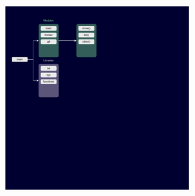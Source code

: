 <?xml version="1.0" encoding="UTF-8" standalone="no"?>
<svg 
   width="623.03998pt"
   height="624pt"
   viewBox="0 0 623.03998 624"
   version="1.1"
   id="svg293"
   xmlns:xlink="http://www.w3.org/1999/xlink"
   xmlns="http://www.w3.org/2000/svg"
   xmlns:svg="http://www.w3.org/2000/svg" content="%3Cmxfile%20host%3D%22app.diagrams.net%22%20modified%3D%222023-04-25T15%3A50%3A41.619Z%22%20agent%3D%22Mozilla%2F5.0%20(Macintosh%3B%20Intel%20Mac%20OS%20X%2010_15_7)%20AppleWebKit%2F605.1.15%20(KHTML%2C%20like%20Gecko)%20Version%2F16.0%20Safari%2F605.1.15%22%20etag%3D%22AmDPIkJ5Gebx31jxRQ9h%22%20version%3D%2221.2.1%22%20type%3D%22device%22%3E%20%20%20%3Cdiagram%20name%3D%22Pagina-1%22%20id%3D%22GvwmDC2PmrFNHAEPn7BI%22%3E%20%20%20%20%20%3CmxGraphModel%20dx%3D%221194%22%20dy%3D%22666%22%20grid%3D%221%22%20gridSize%3D%2210%22%20guides%3D%221%22%20tooltips%3D%221%22%20connect%3D%221%22%20arrows%3D%221%22%20fold%3D%221%22%20page%3D%220%22%20pageScale%3D%221%22%20pageWidth%3D%22827%22%20pageHeight%3D%221169%22%20math%3D%220%22%20shadow%3D%220%22%3E%20%20%20%20%20%20%20%3Croot%3E%20%20%20%20%20%20%20%20%20%3CmxCell%20id%3D%220%22%20%2F%3E%20%20%20%20%20%20%20%20%20%3CmxCell%20id%3D%221%22%20parent%3D%220%22%20%2F%3E%20%20%20%20%20%20%20%20%20%3CmxCell%20id%3D%22D94WVflspXCNQLaNah3F-7%22%20value%3D%22%22%20style%3D%22whiteSpace%3Dwrap%3Bhtml%3D1%3Baspect%3Dfixed%3BfillColor%3D%23000030%3BstrokeColor%3D%23ffffff%3BfillStyle%3Dsolid%3BgradientColor%3Dnone%3Bglass%3D0%3Brounded%3D0%3Bmovable%3D0%3Bresizable%3D0%3Brotatable%3D0%3Bdeletable%3D0%3Beditable%3D0%3Blocked%3D1%3Bconnectable%3D0%3B%22%20vertex%3D%221%22%20parent%3D%221%22%3E%20%20%20%20%20%20%20%20%20%20%20%3CmxGeometry%20width%3D%22827%22%20height%3D%22827%22%20as%3D%22geometry%22%20%2F%3E%20%20%20%20%20%20%20%20%20%3C%2FmxCell%3E%20%20%20%20%20%20%20%20%20%3CmxCell%20id%3D%22D94WVflspXCNQLaNah3F-19%22%20value%3D%22%22%20style%3D%22edgeStyle%3DorthogonalEdgeStyle%3Brounded%3D0%3BorthogonalLoop%3D1%3BjettySize%3Dauto%3Bhtml%3D1%3BstrokeColor%3D%23FFFFFF%3B%22%20edge%3D%221%22%20parent%3D%221%22%20source%3D%22D94WVflspXCNQLaNah3F-6%22%20target%3D%22D94WVflspXCNQLaNah3F-18%22%3E%20%20%20%20%20%20%20%20%20%20%20%3CmxGeometry%20relative%3D%221%22%20as%3D%22geometry%22%20%2F%3E%20%20%20%20%20%20%20%20%20%3C%2FmxCell%3E%20%20%20%20%20%20%20%20%20%3CmxCell%20id%3D%22D94WVflspXCNQLaNah3F-20%22%20style%3D%22edgeStyle%3DorthogonalEdgeStyle%3Brounded%3D0%3BorthogonalLoop%3D1%3BjettySize%3Dauto%3Bhtml%3D1%3BentryX%3D0%3BentryY%3D0.5%3BentryDx%3D0%3BentryDy%3D0%3BstrokeColor%3D%23FFFFFF%3B%22%20edge%3D%221%22%20parent%3D%221%22%20source%3D%22D94WVflspXCNQLaNah3F-6%22%20target%3D%22D94WVflspXCNQLaNah3F-18%22%3E%20%20%20%20%20%20%20%20%20%20%20%3CmxGeometry%20relative%3D%221%22%20as%3D%22geometry%22%20%2F%3E%20%20%20%20%20%20%20%20%20%3C%2FmxCell%3E%20%20%20%20%20%20%20%20%20%3CmxCell%20id%3D%22D94WVflspXCNQLaNah3F-6%22%20value%3D%22%22%20style%3D%22whiteSpace%3Dwrap%3Bhtml%3D1%3BfillColor%3D%2380E894%3BstrokeColor%3Dnone%3BfillStyle%3Dsolid%3BgradientColor%3Dnone%3Bglass%3D0%3Brounded%3D1%3Bopacity%3D40%3Bshadow%3D0%3BarcSize%3D9%3B%22%20vertex%3D%221%22%20parent%3D%221%22%3E%20%20%20%20%20%20%20%20%20%20%20%3CmxGeometry%20x%3D%22150%22%20y%3D%2280%22%20width%3D%2290%22%20height%3D%22150%22%20as%3D%22geometry%22%20%2F%3E%20%20%20%20%20%20%20%20%20%3C%2FmxCell%3E%20%20%20%20%20%20%20%20%20%3CmxCell%20id%3D%22D94WVflspXCNQLaNah3F-10%22%20style%3D%22edgeStyle%3DorthogonalEdgeStyle%3Brounded%3D0%3BorthogonalLoop%3D1%3BjettySize%3Dauto%3Bhtml%3D1%3BentryX%3D0%3BentryY%3D0.5%3BentryDx%3D0%3BentryDy%3D0%3BstrokeColor%3D%23FFFFFF%3B%22%20edge%3D%221%22%20parent%3D%221%22%20source%3D%22D94WVflspXCNQLaNah3F-1%22%20target%3D%22D94WVflspXCNQLaNah3F-6%22%3E%20%20%20%20%20%20%20%20%20%20%20%3CmxGeometry%20relative%3D%221%22%20as%3D%22geometry%22%20%2F%3E%20%20%20%20%20%20%20%20%20%3C%2FmxCell%3E%20%20%20%20%20%20%20%20%20%3CmxCell%20id%3D%22D94WVflspXCNQLaNah3F-17%22%20style%3D%22edgeStyle%3DorthogonalEdgeStyle%3Brounded%3D0%3BorthogonalLoop%3D1%3BjettySize%3Dauto%3Bhtml%3D1%3BentryX%3D0%3BentryY%3D0.5%3BentryDx%3D0%3BentryDy%3D0%3BstrokeColor%3D%23FFFFFF%3B%22%20edge%3D%221%22%20parent%3D%221%22%20source%3D%22D94WVflspXCNQLaNah3F-1%22%20target%3D%22D94WVflspXCNQLaNah3F-12%22%3E%20%20%20%20%20%20%20%20%20%20%20%3CmxGeometry%20relative%3D%221%22%20as%3D%22geometry%22%20%2F%3E%20%20%20%20%20%20%20%20%20%3C%2FmxCell%3E%20%20%20%20%20%20%20%20%20%3CmxCell%20id%3D%22D94WVflspXCNQLaNah3F-1%22%20value%3D%22main%22%20style%3D%22rounded%3D1%3BwhiteSpace%3Dwrap%3Bhtml%3D1%3BstrokeColor%3D%23ffffff%3BfillColor%3D%23ebebeb%3B%22%20vertex%3D%221%22%20parent%3D%221%22%3E%20%20%20%20%20%20%20%20%20%20%20%3CmxGeometry%20x%3D%2230%22%20y%3D%22230%22%20width%3D%2270%22%20height%3D%2220%22%20as%3D%22geometry%22%20%2F%3E%20%20%20%20%20%20%20%20%20%3C%2FmxCell%3E%20%20%20%20%20%20%20%20%20%3CmxCell%20id%3D%22D94WVflspXCNQLaNah3F-2%22%20value%3D%22bash%22%20style%3D%22rounded%3D1%3BwhiteSpace%3Dwrap%3Bhtml%3D1%3BstrokeColor%3D%23ffffff%3BfillColor%3D%23ebebeb%3B%22%20vertex%3D%221%22%20parent%3D%221%22%3E%20%20%20%20%20%20%20%20%20%20%20%3CmxGeometry%20x%3D%22160%22%20y%3D%2290%22%20width%3D%2270%22%20height%3D%2220%22%20as%3D%22geometry%22%20%2F%3E%20%20%20%20%20%20%20%20%20%3C%2FmxCell%3E%20%20%20%20%20%20%20%20%20%3CmxCell%20id%3D%22D94WVflspXCNQLaNah3F-3%22%20value%3D%22docker%22%20style%3D%22rounded%3D1%3BwhiteSpace%3Dwrap%3Bhtml%3D1%3BstrokeColor%3D%23ffffff%3BfillColor%3D%23ebebeb%3B%22%20vertex%3D%221%22%20parent%3D%221%22%3E%20%20%20%20%20%20%20%20%20%20%20%3CmxGeometry%20x%3D%22160%22%20y%3D%22120%22%20width%3D%2270%22%20height%3D%2220%22%20as%3D%22geometry%22%20%2F%3E%20%20%20%20%20%20%20%20%20%3C%2FmxCell%3E%20%20%20%20%20%20%20%20%20%3CmxCell%20id%3D%22D94WVflspXCNQLaNah3F-4%22%20value%3D%22git%22%20style%3D%22rounded%3D1%3BwhiteSpace%3Dwrap%3Bhtml%3D1%3BstrokeColor%3D%23ffffff%3BfillColor%3D%23ebebeb%3B%22%20vertex%3D%221%22%20parent%3D%221%22%3E%20%20%20%20%20%20%20%20%20%20%20%3CmxGeometry%20x%3D%22160%22%20y%3D%22150%22%20width%3D%2270%22%20height%3D%2220%22%20as%3D%22geometry%22%20%2F%3E%20%20%20%20%20%20%20%20%20%3C%2FmxCell%3E%20%20%20%20%20%20%20%20%20%3CmxCell%20id%3D%22D94WVflspXCNQLaNah3F-11%22%20value%3D%22Modules%22%20style%3D%22text%3Bhtml%3D1%3BstrokeColor%3Dnone%3BfillColor%3Dnone%3Balign%3Dcenter%3BverticalAlign%3Dmiddle%3BwhiteSpace%3Dwrap%3Brounded%3D0%3BfontColor%3D%2380E894%3B%22%20vertex%3D%221%22%20parent%3D%221%22%3E%20%20%20%20%20%20%20%20%20%20%20%3CmxGeometry%20x%3D%22165%22%20y%3D%2250%22%20width%3D%2260%22%20height%3D%2230%22%20as%3D%22geometry%22%20%2F%3E%20%20%20%20%20%20%20%20%20%3C%2FmxCell%3E%20%20%20%20%20%20%20%20%20%3CmxCell%20id%3D%22D94WVflspXCNQLaNah3F-12%22%20value%3D%22%22%20style%3D%22whiteSpace%3Dwrap%3Bhtml%3D1%3BfillColor%3D%23e1d5e7%3BstrokeColor%3D%239673a6%3BfillStyle%3Dsolid%3Bglass%3D0%3Brounded%3D1%3Bopacity%3D40%3Bshadow%3D0%3BarcSize%3D9%3B%22%20vertex%3D%221%22%20parent%3D%221%22%3E%20%20%20%20%20%20%20%20%20%20%20%3CmxGeometry%20x%3D%22150%22%20y%3D%22260%22%20width%3D%2290%22%20height%3D%22150%22%20as%3D%22geometry%22%20%2F%3E%20%20%20%20%20%20%20%20%20%3C%2FmxCell%3E%20%20%20%20%20%20%20%20%20%3CmxCell%20id%3D%22D94WVflspXCNQLaNah3F-13%22%20value%3D%22os%22%20style%3D%22rounded%3D1%3BwhiteSpace%3Dwrap%3Bhtml%3D1%3BstrokeColor%3D%23ffffff%3BfillColor%3D%23ebebeb%3B%22%20vertex%3D%221%22%20parent%3D%221%22%3E%20%20%20%20%20%20%20%20%20%20%20%3CmxGeometry%20x%3D%22160%22%20y%3D%22270%22%20width%3D%2270%22%20height%3D%2220%22%20as%3D%22geometry%22%20%2F%3E%20%20%20%20%20%20%20%20%20%3C%2FmxCell%3E%20%20%20%20%20%20%20%20%20%3CmxCell%20id%3D%22D94WVflspXCNQLaNah3F-14%22%20value%3D%22sys%22%20style%3D%22rounded%3D1%3BwhiteSpace%3Dwrap%3Bhtml%3D1%3BstrokeColor%3D%23ffffff%3BfillColor%3D%23ebebeb%3B%22%20vertex%3D%221%22%20parent%3D%221%22%3E%20%20%20%20%20%20%20%20%20%20%20%3CmxGeometry%20x%3D%22160%22%20y%3D%22300%22%20width%3D%2270%22%20height%3D%2220%22%20as%3D%22geometry%22%20%2F%3E%20%20%20%20%20%20%20%20%20%3C%2FmxCell%3E%20%20%20%20%20%20%20%20%20%3CmxCell%20id%3D%22D94WVflspXCNQLaNah3F-15%22%20value%3D%22functions%22%20style%3D%22rounded%3D1%3BwhiteSpace%3Dwrap%3Bhtml%3D1%3BstrokeColor%3D%23ffffff%3BfillColor%3D%23ebebeb%3B%22%20vertex%3D%221%22%20parent%3D%221%22%3E%20%20%20%20%20%20%20%20%20%20%20%3CmxGeometry%20x%3D%22160%22%20y%3D%22330%22%20width%3D%2270%22%20height%3D%2220%22%20as%3D%22geometry%22%20%2F%3E%20%20%20%20%20%20%20%20%20%3C%2FmxCell%3E%20%20%20%20%20%20%20%20%20%3CmxCell%20id%3D%22D94WVflspXCNQLaNah3F-16%22%20value%3D%22%26lt%3Bfont%20color%3D%26quot%3B%23e6d0de%26quot%3B%26gt%3B%26lt%3Bspan%20style%3D%26quot%3Bcaret-color%3A%20rgb(230%2C%20208%2C%20222)%3B%26quot%3B%26gt%3BLibraries%26lt%3B%2Fspan%26gt%3B%26lt%3B%2Ffont%26gt%3B%22%20style%3D%22text%3Bhtml%3D1%3BstrokeColor%3Dnone%3BfillColor%3Dnone%3Balign%3Dcenter%3BverticalAlign%3Dmiddle%3BwhiteSpace%3Dwrap%3Brounded%3D0%3BfontColor%3D%2380E894%3B%22%20vertex%3D%221%22%20parent%3D%221%22%3E%20%20%20%20%20%20%20%20%20%20%20%3CmxGeometry%20x%3D%22165%22%20y%3D%22230%22%20width%3D%2260%22%20height%3D%2230%22%20as%3D%22geometry%22%20%2F%3E%20%20%20%20%20%20%20%20%20%3C%2FmxCell%3E%20%20%20%20%20%20%20%20%20%3CmxCell%20id%3D%22D94WVflspXCNQLaNah3F-18%22%20value%3D%22%22%20style%3D%22whiteSpace%3Dwrap%3Bhtml%3D1%3BfillColor%3D%2380E894%3BstrokeColor%3Dnone%3BfillStyle%3Dsolid%3BgradientColor%3Dnone%3Bglass%3D0%3Brounded%3D1%3Bopacity%3D40%3Bshadow%3D0%3BarcSize%3D9%3B%22%20vertex%3D%221%22%20parent%3D%221%22%3E%20%20%20%20%20%20%20%20%20%20%20%3CmxGeometry%20x%3D%22320%22%20y%3D%2280%22%20width%3D%2290%22%20height%3D%22150%22%20as%3D%22geometry%22%20%2F%3E%20%20%20%20%20%20%20%20%20%3C%2FmxCell%3E%20%20%20%20%20%20%20%20%20%3CmxCell%20id%3D%22D94WVflspXCNQLaNah3F-21%22%20value%3D%22show%22%20style%3D%22rounded%3D1%3BwhiteSpace%3Dwrap%3Bhtml%3D1%3BstrokeColor%3D%23ffffff%3BfillColor%3D%23ebebeb%3B%22%20vertex%3D%221%22%20parent%3D%221%22%3E%20%20%20%20%20%20%20%20%20%20%20%3CmxGeometry%20x%3D%22330%22%20y%3D%2290%22%20width%3D%2270%22%20height%3D%2220%22%20as%3D%22geometry%22%20%2F%3E%20%20%20%20%20%20%20%20%20%3C%2FmxCell%3E%20%20%20%20%20%20%20%20%20%3CmxCell%20id%3D%22D94WVflspXCNQLaNah3F-22%22%20value%3D%22show()%22%20style%3D%22rounded%3D1%3BwhiteSpace%3Dwrap%3Bhtml%3D1%3BstrokeColor%3D%23ffffff%3BfillColor%3D%23ebebeb%3B%22%20vertex%3D%221%22%20parent%3D%221%22%3E%20%20%20%20%20%20%20%20%20%20%20%3CmxGeometry%20x%3D%22330%22%20y%3D%2290%22%20width%3D%2270%22%20height%3D%2220%22%20as%3D%22geometry%22%20%2F%3E%20%20%20%20%20%20%20%20%20%3C%2FmxCell%3E%20%20%20%20%20%20%20%20%20%3CmxCell%20id%3D%22D94WVflspXCNQLaNah3F-25%22%20value%3D%22list()%22%20style%3D%22rounded%3D1%3BwhiteSpace%3Dwrap%3Bhtml%3D1%3BstrokeColor%3D%23ffffff%3BfillColor%3D%23ebebeb%3B%22%20vertex%3D%221%22%20parent%3D%221%22%3E%20%20%20%20%20%20%20%20%20%20%20%3CmxGeometry%20x%3D%22330%22%20y%3D%22120%22%20width%3D%2270%22%20height%3D%2220%22%20as%3D%22geometry%22%20%2F%3E%20%20%20%20%20%20%20%20%20%3C%2FmxCell%3E%20%20%20%20%20%20%20%20%20%3CmxCell%20id%3D%22D94WVflspXCNQLaNah3F-26%22%20value%3D%22other()%22%20style%3D%22rounded%3D1%3BwhiteSpace%3Dwrap%3Bhtml%3D1%3BstrokeColor%3D%23ffffff%3BfillColor%3D%23ebebeb%3B%22%20vertex%3D%221%22%20parent%3D%221%22%3E%20%20%20%20%20%20%20%20%20%20%20%3CmxGeometry%20x%3D%22330%22%20y%3D%22150%22%20width%3D%2270%22%20height%3D%2220%22%20as%3D%22geometry%22%20%2F%3E%20%20%20%20%20%20%20%20%20%3C%2FmxCell%3E%20%20%20%20%20%20%20%3C%2Froot%3E%20%20%20%20%20%3C%2FmxGraphModel%3E%20%20%20%3C%2Fdiagram%3E%20%3C%2Fmxfile%3E%20">
  <defs
     id="defs79">
    <g
       id="g77">
      <g
         id="glyph-0-0">
        <path
           d="M 1.125 0 L 1.125 -5.625 L 5.625 -5.625 L 5.625 0 Z M 1.265625 -0.140625 L 5.484375 -0.140625 L 5.484375 -5.484375 L 1.265625 -5.484375 Z M 1.265625 -0.140625 "
           id="path2" />
      </g>
      <g
         id="glyph-0-1">
        <path
           d="M 0.59375 0 L 0.59375 -4.671875 L 1.296875 -4.671875 L 1.296875 -4.015625 C 1.441406 -4.242188 1.632813 -4.425781 1.875 -4.5625 C 2.125 -4.695313 2.40625 -4.765625 2.71875 -4.765625 C 3.0625 -4.765625 3.34375 -4.691406 3.5625 -4.546875 C 3.78125 -4.410156 3.9375 -4.210938 4.03125 -3.953125 C 4.40625 -4.492188 4.882813 -4.765625 5.46875 -4.765625 C 5.9375 -4.765625 6.296875 -4.632813 6.546875 -4.375 C 6.796875 -4.125 6.921875 -3.734375 6.921875 -3.203125 L 6.921875 0 L 6.125 0 L 6.125 -2.9375 C 6.125 -3.257813 6.097656 -3.488281 6.046875 -3.625 C 6.003906 -3.757813 5.914063 -3.867188 5.78125 -3.953125 C 5.644531 -4.046875 5.484375 -4.09375 5.296875 -4.09375 C 4.972656 -4.09375 4.703125 -3.984375 4.484375 -3.765625 C 4.265625 -3.546875 4.15625 -3.195313 4.15625 -2.71875 L 4.15625 0 L 3.359375 0 L 3.359375 -3.03125 C 3.359375 -3.382813 3.296875 -3.648438 3.171875 -3.828125 C 3.046875 -4.003906 2.835938 -4.09375 2.546875 -4.09375 C 2.316406 -4.09375 2.109375 -4.03125 1.921875 -3.90625 C 1.734375 -3.789063 1.597656 -3.617188 1.515625 -3.390625 C 1.429688 -3.171875 1.390625 -2.847656 1.390625 -2.421875 L 1.390625 0 Z M 0.59375 0 "
           id="path5" />
      </g>
      <g
         id="glyph-0-2">
        <path
           d="M 3.640625 -0.578125 C 3.347656 -0.328125 3.066406 -0.148438 2.796875 -0.046875 C 2.523438 0.0546875 2.234375 0.109375 1.921875 0.109375 C 1.410156 0.109375 1.015625 -0.015625 0.734375 -0.265625 C 0.460938 -0.515625 0.328125 -0.835938 0.328125 -1.234375 C 0.328125 -1.460938 0.378906 -1.671875 0.484375 -1.859375 C 0.585938 -2.046875 0.722656 -2.195313 0.890625 -2.3125 C 1.054688 -2.425781 1.242188 -2.515625 1.453125 -2.578125 C 1.609375 -2.609375 1.84375 -2.644531 2.15625 -2.6875 C 2.800781 -2.757813 3.273438 -2.851563 3.578125 -2.96875 C 3.578125 -3.070313 3.578125 -3.140625 3.578125 -3.171875 C 3.578125 -3.492188 3.503906 -3.71875 3.359375 -3.84375 C 3.148438 -4.03125 2.847656 -4.125 2.453125 -4.125 C 2.078125 -4.125 1.800781 -4.054688 1.625 -3.921875 C 1.445313 -3.796875 1.316406 -3.566406 1.234375 -3.234375 L 0.46875 -3.328125 C 0.53125 -3.660156 0.640625 -3.925781 0.796875 -4.125 C 0.960938 -4.332031 1.195313 -4.488281 1.5 -4.59375 C 1.8125 -4.707031 2.164063 -4.765625 2.5625 -4.765625 C 2.96875 -4.765625 3.289063 -4.71875 3.53125 -4.625 C 3.78125 -4.53125 3.960938 -4.410156 4.078125 -4.265625 C 4.203125 -4.128906 4.285156 -3.953125 4.328125 -3.734375 C 4.359375 -3.597656 4.375 -3.359375 4.375 -3.015625 L 4.375 -1.953125 C 4.375 -1.222656 4.390625 -0.757813 4.421875 -0.5625 C 4.453125 -0.363281 4.519531 -0.175781 4.625 0 L 3.796875 0 C 3.710938 -0.164063 3.660156 -0.359375 3.640625 -0.578125 Z M 3.578125 -2.34375 C 3.285156 -2.226563 2.851563 -2.128906 2.28125 -2.046875 C 1.957031 -1.992188 1.726563 -1.9375 1.59375 -1.875 C 1.457031 -1.820313 1.351563 -1.738281 1.28125 -1.625 C 1.207031 -1.507813 1.171875 -1.382813 1.171875 -1.25 C 1.171875 -1.039063 1.25 -0.863281 1.40625 -0.71875 C 1.5625 -0.582031 1.796875 -0.515625 2.109375 -0.515625 C 2.410156 -0.515625 2.679688 -0.582031 2.921875 -0.71875 C 3.160156 -0.851563 3.335938 -1.035156 3.453125 -1.265625 C 3.535156 -1.441406 3.578125 -1.703125 3.578125 -2.046875 Z M 3.578125 -2.34375 "
           id="path8" />
      </g>
      <g
         id="glyph-0-3">
        <path
           d="M 0.59375 -5.53125 L 0.59375 -6.4375 L 1.390625 -6.4375 L 1.390625 -5.53125 Z M 0.59375 0 L 0.59375 -4.671875 L 1.390625 -4.671875 L 1.390625 0 Z M 0.59375 0 "
           id="path11" />
      </g>
      <g
         id="glyph-0-4">
        <path
           d="M 0.59375 0 L 0.59375 -4.671875 L 1.3125 -4.671875 L 1.3125 -4 C 1.644531 -4.507813 2.140625 -4.765625 2.796875 -4.765625 C 3.078125 -4.765625 3.332031 -4.710938 3.5625 -4.609375 C 3.800781 -4.515625 3.976563 -4.382813 4.09375 -4.21875 C 4.207031 -4.0625 4.289063 -3.867188 4.34375 -3.640625 C 4.375 -3.492188 4.390625 -3.238281 4.390625 -2.875 L 4.390625 0 L 3.59375 0 L 3.59375 -2.84375 C 3.59375 -3.164063 3.5625 -3.40625 3.5 -3.5625 C 3.4375 -3.71875 3.328125 -3.84375 3.171875 -3.9375 C 3.015625 -4.039063 2.832031 -4.09375 2.625 -4.09375 C 2.289063 -4.09375 2 -3.984375 1.75 -3.765625 C 1.507813 -3.554688 1.390625 -3.148438 1.390625 -2.546875 L 1.390625 0 Z M 0.59375 0 "
           id="path14" />
      </g>
      <g
         id="glyph-0-5">
        <path
           d="M 1.328125 0 L 0.59375 0 L 0.59375 -6.4375 L 1.375 -6.4375 L 1.375 -4.140625 C 1.707031 -4.554688 2.132813 -4.765625 2.65625 -4.765625 C 2.945313 -4.765625 3.21875 -4.707031 3.46875 -4.59375 C 3.726563 -4.476563 3.941406 -4.316406 4.109375 -4.109375 C 4.273438 -3.898438 4.40625 -3.644531 4.5 -3.34375 C 4.59375 -3.050781 4.640625 -2.738281 4.640625 -2.40625 C 4.640625 -1.601563 4.441406 -0.984375 4.046875 -0.546875 C 3.648438 -0.109375 3.175781 0.109375 2.625 0.109375 C 2.070313 0.109375 1.640625 -0.117188 1.328125 -0.578125 Z M 1.3125 -2.375 C 1.3125 -1.8125 1.390625 -1.40625 1.546875 -1.15625 C 1.796875 -0.75 2.128906 -0.546875 2.546875 -0.546875 C 2.898438 -0.546875 3.203125 -0.695313 3.453125 -1 C 3.703125 -1.300781 3.828125 -1.75 3.828125 -2.34375 C 3.828125 -2.945313 3.707031 -3.394531 3.46875 -3.6875 C 3.226563 -3.976563 2.9375 -4.125 2.59375 -4.125 C 2.238281 -4.125 1.9375 -3.972656 1.6875 -3.671875 C 1.4375 -3.367188 1.3125 -2.9375 1.3125 -2.375 Z M 1.3125 -2.375 "
           id="path17" />
      </g>
      <g
         id="glyph-0-6">
        <path
           d="M 0.28125 -1.390625 L 1.0625 -1.515625 C 1.101563 -1.203125 1.222656 -0.960938 1.421875 -0.796875 C 1.628906 -0.628906 1.910156 -0.546875 2.265625 -0.546875 C 2.628906 -0.546875 2.898438 -0.617188 3.078125 -0.765625 C 3.253906 -0.910156 3.34375 -1.082031 3.34375 -1.28125 C 3.34375 -1.46875 3.265625 -1.609375 3.109375 -1.703125 C 2.992188 -1.773438 2.722656 -1.867188 2.296875 -1.984375 C 1.710938 -2.128906 1.304688 -2.253906 1.078125 -2.359375 C 0.859375 -2.460938 0.691406 -2.609375 0.578125 -2.796875 C 0.460938 -2.984375 0.40625 -3.191406 0.40625 -3.421875 C 0.40625 -3.628906 0.453125 -3.820313 0.546875 -4 C 0.640625 -4.175781 0.769531 -4.328125 0.9375 -4.453125 C 1.0625 -4.535156 1.226563 -4.609375 1.4375 -4.671875 C 1.65625 -4.734375 1.882813 -4.765625 2.125 -4.765625 C 2.488281 -4.765625 2.804688 -4.710938 3.078125 -4.609375 C 3.359375 -4.503906 3.566406 -4.363281 3.703125 -4.1875 C 3.835938 -4.007813 3.929688 -3.769531 3.984375 -3.46875 L 3.203125 -3.359375 C 3.171875 -3.597656 3.066406 -3.785156 2.890625 -3.921875 C 2.722656 -4.054688 2.488281 -4.125 2.1875 -4.125 C 1.820313 -4.125 1.5625 -4.0625 1.40625 -3.9375 C 1.25 -3.820313 1.171875 -3.679688 1.171875 -3.515625 C 1.171875 -3.410156 1.203125 -3.320313 1.265625 -3.25 C 1.328125 -3.15625 1.429688 -3.082031 1.578125 -3.03125 C 1.648438 -3 1.878906 -2.929688 2.265625 -2.828125 C 2.828125 -2.679688 3.21875 -2.5625 3.4375 -2.46875 C 3.664063 -2.375 3.84375 -2.234375 3.96875 -2.046875 C 4.09375 -1.867188 4.15625 -1.644531 4.15625 -1.375 C 4.15625 -1.101563 4.078125 -0.851563 3.921875 -0.625 C 3.765625 -0.394531 3.539063 -0.210938 3.25 -0.078125 C 2.96875 0.046875 2.640625 0.109375 2.265625 0.109375 C 1.660156 0.109375 1.195313 -0.015625 0.875 -0.265625 C 0.5625 -0.523438 0.363281 -0.898438 0.28125 -1.390625 Z M 0.28125 -1.390625 "
           id="path20" />
      </g>
      <g
         id="glyph-0-7">
        <path
           d="M 0.59375 0 L 0.59375 -6.4375 L 1.390625 -6.4375 L 1.390625 -4.125 C 1.753906 -4.550781 2.21875 -4.765625 2.78125 -4.765625 C 3.125 -4.765625 3.421875 -4.695313 3.671875 -4.5625 C 3.929688 -4.425781 4.113281 -4.238281 4.21875 -4 C 4.332031 -3.757813 4.390625 -3.410156 4.390625 -2.953125 L 4.390625 0 L 3.609375 0 L 3.609375 -2.953125 C 3.609375 -3.347656 3.519531 -3.632813 3.34375 -3.8125 C 3.175781 -4 2.9375 -4.09375 2.625 -4.09375 C 2.382813 -4.09375 2.160156 -4.03125 1.953125 -3.90625 C 1.742188 -3.789063 1.597656 -3.628906 1.515625 -3.421875 C 1.429688 -3.210938 1.390625 -2.921875 1.390625 -2.546875 L 1.390625 0 Z M 0.59375 0 "
           id="path23" />
      </g>
      <g
         id="glyph-0-8">
        <path
           d="M 3.625 0 L 3.625 -0.59375 C 3.320313 -0.125 2.882813 0.109375 2.3125 0.109375 C 1.945313 0.109375 1.609375 0.00390625 1.296875 -0.203125 C 0.984375 -0.410156 0.738281 -0.695313 0.5625 -1.0625 C 0.394531 -1.425781 0.3125 -1.847656 0.3125 -2.328125 C 0.3125 -2.796875 0.390625 -3.21875 0.546875 -3.59375 C 0.703125 -3.976563 0.929688 -4.269531 1.234375 -4.46875 C 1.546875 -4.664063 1.894531 -4.765625 2.28125 -4.765625 C 2.5625 -4.765625 2.8125 -4.707031 3.03125 -4.59375 C 3.25 -4.476563 3.425781 -4.320313 3.5625 -4.125 L 3.5625 -6.4375 L 4.359375 -6.4375 L 4.359375 0 Z M 1.125 -2.328125 C 1.125 -1.734375 1.25 -1.285156 1.5 -0.984375 C 1.75 -0.691406 2.046875 -0.546875 2.390625 -0.546875 C 2.734375 -0.546875 3.023438 -0.6875 3.265625 -0.96875 C 3.515625 -1.25 3.640625 -1.679688 3.640625 -2.265625 C 3.640625 -2.898438 3.515625 -3.367188 3.265625 -3.671875 C 3.015625 -3.972656 2.710938 -4.125 2.359375 -4.125 C 2.003906 -4.125 1.707031 -3.976563 1.46875 -3.6875 C 1.238281 -3.394531 1.125 -2.941406 1.125 -2.328125 Z M 1.125 -2.328125 "
           id="path26" />
      </g>
      <g
         id="glyph-0-9">
        <path
           d="M 0.296875 -2.328125 C 0.296875 -3.191406 0.535156 -3.832031 1.015625 -4.25 C 1.421875 -4.59375 1.910156 -4.765625 2.484375 -4.765625 C 3.128906 -4.765625 3.65625 -4.554688 4.0625 -4.140625 C 4.46875 -3.722656 4.671875 -3.144531 4.671875 -2.40625 C 4.671875 -1.800781 4.578125 -1.328125 4.390625 -0.984375 C 4.210938 -0.640625 3.953125 -0.367188 3.609375 -0.171875 C 3.265625 0.015625 2.890625 0.109375 2.484375 0.109375 C 1.828125 0.109375 1.296875 -0.0976563 0.890625 -0.515625 C 0.492188 -0.941406 0.296875 -1.546875 0.296875 -2.328125 Z M 1.109375 -2.328125 C 1.109375 -1.734375 1.238281 -1.285156 1.5 -0.984375 C 1.757813 -0.691406 2.085938 -0.546875 2.484375 -0.546875 C 2.878906 -0.546875 3.207031 -0.691406 3.46875 -0.984375 C 3.726563 -1.285156 3.859375 -1.742188 3.859375 -2.359375 C 3.859375 -2.929688 3.726563 -3.367188 3.46875 -3.671875 C 3.207031 -3.972656 2.878906 -4.125 2.484375 -4.125 C 2.085938 -4.125 1.757813 -3.972656 1.5 -3.671875 C 1.238281 -3.378906 1.109375 -2.929688 1.109375 -2.328125 Z M 1.109375 -2.328125 "
           id="path29" />
      </g>
      <g
         id="glyph-0-10">
        <path
           d="M 3.640625 -1.703125 L 4.421875 -1.609375 C 4.335938 -1.066406 4.117188 -0.644531 3.765625 -0.34375 C 3.410156 -0.0390625 2.976563 0.109375 2.46875 0.109375 C 1.832031 0.109375 1.320313 -0.0976563 0.9375 -0.515625 C 0.550781 -0.929688 0.359375 -1.53125 0.359375 -2.3125 C 0.359375 -2.820313 0.441406 -3.265625 0.609375 -3.640625 C 0.773438 -4.015625 1.023438 -4.296875 1.359375 -4.484375 C 1.703125 -4.671875 2.078125 -4.765625 2.484375 -4.765625 C 2.984375 -4.765625 3.394531 -4.632813 3.71875 -4.375 C 4.039063 -4.125 4.25 -3.765625 4.34375 -3.296875 L 3.578125 -3.171875 C 3.503906 -3.484375 3.375 -3.71875 3.1875 -3.875 C 3 -4.039063 2.773438 -4.125 2.515625 -4.125 C 2.109375 -4.125 1.78125 -3.976563 1.53125 -3.6875 C 1.289063 -3.40625 1.171875 -2.957031 1.171875 -2.34375 C 1.171875 -1.707031 1.289063 -1.25 1.53125 -0.96875 C 1.769531 -0.6875 2.082031 -0.546875 2.46875 -0.546875 C 2.78125 -0.546875 3.039063 -0.640625 3.25 -0.828125 C 3.457031 -1.015625 3.585938 -1.304688 3.640625 -1.703125 Z M 3.640625 -1.703125 "
           id="path32" />
      </g>
      <g
         id="glyph-0-11">
        <path
           d="M 0.59375 0 L 0.59375 -6.4375 L 1.390625 -6.4375 L 1.390625 -2.765625 L 3.265625 -4.671875 L 4.28125 -4.671875 L 2.5 -2.9375 L 4.46875 0 L 3.484375 0 L 1.953125 -2.390625 L 1.390625 -1.84375 L 1.390625 0 Z M 0.59375 0 "
           id="path35" />
      </g>
      <g
         id="glyph-0-12">
        <path
           d="M 3.78125 -1.5 L 4.609375 -1.40625 C 4.472656 -0.925781 4.226563 -0.550781 3.875 -0.28125 C 3.53125 -0.0195313 3.085938 0.109375 2.546875 0.109375 C 1.867188 0.109375 1.328125 -0.0976563 0.921875 -0.515625 C 0.523438 -0.941406 0.328125 -1.535156 0.328125 -2.296875 C 0.328125 -3.078125 0.53125 -3.679688 0.9375 -4.109375 C 1.34375 -4.546875 1.867188 -4.765625 2.515625 -4.765625 C 3.140625 -4.765625 3.644531 -4.550781 4.03125 -4.125 C 4.425781 -3.707031 4.625 -3.113281 4.625 -2.34375 C 4.625 -2.289063 4.625 -2.21875 4.625 -2.125 L 1.140625 -2.125 C 1.171875 -1.613281 1.316406 -1.222656 1.578125 -0.953125 C 1.835938 -0.679688 2.164063 -0.546875 2.5625 -0.546875 C 2.851563 -0.546875 3.097656 -0.617188 3.296875 -0.765625 C 3.503906 -0.921875 3.664063 -1.164063 3.78125 -1.5 Z M 1.1875 -2.78125 L 3.796875 -2.78125 C 3.765625 -3.175781 3.664063 -3.472656 3.5 -3.671875 C 3.25 -3.972656 2.921875 -4.125 2.515625 -4.125 C 2.148438 -4.125 1.84375 -4 1.59375 -3.75 C 1.351563 -3.507813 1.21875 -3.1875 1.1875 -2.78125 Z M 1.1875 -2.78125 "
           id="path38" />
      </g>
      <g
         id="glyph-0-13">
        <path
           d="M 0.578125 0 L 0.578125 -4.671875 L 1.296875 -4.671875 L 1.296875 -3.953125 C 1.472656 -4.285156 1.640625 -4.503906 1.796875 -4.609375 C 1.953125 -4.710938 2.125 -4.765625 2.3125 -4.765625 C 2.570313 -4.765625 2.84375 -4.679688 3.125 -4.515625 L 2.84375 -3.78125 C 2.65625 -3.894531 2.460938 -3.953125 2.265625 -3.953125 C 2.097656 -3.953125 1.941406 -3.898438 1.796875 -3.796875 C 1.660156 -3.691406 1.5625 -3.546875 1.5 -3.359375 C 1.414063 -3.078125 1.375 -2.769531 1.375 -2.4375 L 1.375 0 Z M 0.578125 0 "
           id="path41" />
      </g>
      <g
         id="glyph-0-14">
        <path
           d="M 0.453125 0.390625 L 1.21875 0.5 C 1.25 0.738281 1.335938 0.910156 1.484375 1.015625 C 1.679688 1.160156 1.953125 1.234375 2.296875 1.234375 C 2.660156 1.234375 2.941406 1.160156 3.140625 1.015625 C 3.335938 0.867188 3.472656 0.664063 3.546875 0.40625 C 3.585938 0.238281 3.601563 -0.0976563 3.59375 -0.609375 C 3.25 -0.203125 2.820313 0 2.3125 0 C 1.664063 0 1.164063 -0.226563 0.8125 -0.6875 C 0.46875 -1.15625 0.296875 -1.710938 0.296875 -2.359375 C 0.296875 -2.804688 0.375 -3.21875 0.53125 -3.59375 C 0.695313 -3.96875 0.929688 -4.253906 1.234375 -4.453125 C 1.535156 -4.660156 1.894531 -4.765625 2.3125 -4.765625 C 2.863281 -4.765625 3.316406 -4.546875 3.671875 -4.109375 L 3.671875 -4.671875 L 4.40625 -4.671875 L 4.40625 -0.640625 C 4.40625 0.0859375 4.328125 0.601563 4.171875 0.90625 C 4.023438 1.207031 3.789063 1.445313 3.46875 1.625 C 3.15625 1.800781 2.765625 1.890625 2.296875 1.890625 C 1.734375 1.890625 1.28125 1.765625 0.9375 1.515625 C 0.601563 1.265625 0.441406 0.890625 0.453125 0.390625 Z M 1.109375 -2.421875 C 1.109375 -1.804688 1.226563 -1.359375 1.46875 -1.078125 C 1.707031 -0.796875 2.007813 -0.65625 2.375 -0.65625 C 2.738281 -0.65625 3.046875 -0.796875 3.296875 -1.078125 C 3.546875 -1.359375 3.671875 -1.796875 3.671875 -2.390625 C 3.671875 -2.960938 3.539063 -3.394531 3.28125 -3.6875 C 3.03125 -3.976563 2.726563 -4.125 2.375 -4.125 C 2.019531 -4.125 1.71875 -3.976563 1.46875 -3.6875 C 1.226563 -3.40625 1.109375 -2.984375 1.109375 -2.421875 Z M 1.109375 -2.421875 "
           id="path44" />
      </g>
      <g
         id="glyph-0-15">
        <path
           d="M 2.328125 -0.703125 L 2.4375 -0.015625 C 2.207031 0.0351563 2.007813 0.0625 1.84375 0.0625 C 1.550781 0.0625 1.328125 0.015625 1.171875 -0.078125 C 1.015625 -0.171875 0.898438 -0.289063 0.828125 -0.4375 C 0.765625 -0.582031 0.734375 -0.890625 0.734375 -1.359375 L 0.734375 -4.046875 L 0.15625 -4.046875 L 0.15625 -4.671875 L 0.734375 -4.671875 L 0.734375 -5.828125 L 1.53125 -6.296875 L 1.53125 -4.671875 L 2.328125 -4.671875 L 2.328125 -4.046875 L 1.53125 -4.046875 L 1.53125 -1.328125 C 1.53125 -1.097656 1.539063 -0.953125 1.5625 -0.890625 C 1.59375 -0.828125 1.640625 -0.773438 1.703125 -0.734375 C 1.765625 -0.691406 1.851563 -0.671875 1.96875 -0.671875 C 2.0625 -0.671875 2.179688 -0.679688 2.328125 -0.703125 Z M 2.328125 -0.703125 "
           id="path47" />
      </g>
      <g
         id="glyph-0-16">
        <path
           d="M 0.671875 0 L 0.671875 -6.4375 L 1.953125 -6.4375 L 3.46875 -1.875 C 3.613281 -1.457031 3.71875 -1.140625 3.78125 -0.921875 C 3.851563 -1.160156 3.96875 -1.503906 4.125 -1.953125 L 5.671875 -6.4375 L 6.8125 -6.4375 L 6.8125 0 L 6 0 L 6 -5.390625 L 4.125 0 L 3.359375 0 L 1.484375 -5.484375 L 1.484375 0 Z M 0.671875 0 "
           id="path50" />
      </g>
      <g
         id="glyph-0-17">
        <path
           d="M 3.65625 0 L 3.65625 -0.6875 C 3.289063 -0.15625 2.796875 0.109375 2.171875 0.109375 C 1.898438 0.109375 1.644531 0.0546875 1.40625 -0.046875 C 1.164063 -0.160156 0.984375 -0.296875 0.859375 -0.453125 C 0.742188 -0.609375 0.664063 -0.800781 0.625 -1.03125 C 0.59375 -1.1875 0.578125 -1.4375 0.578125 -1.78125 L 0.578125 -4.671875 L 1.359375 -4.671875 L 1.359375 -2.078125 C 1.359375 -1.660156 1.378906 -1.382813 1.421875 -1.25 C 1.460938 -1.039063 1.5625 -0.875 1.71875 -0.75 C 1.882813 -0.632813 2.085938 -0.578125 2.328125 -0.578125 C 2.566406 -0.578125 2.789063 -0.632813 3 -0.75 C 3.207031 -0.875 3.351563 -1.039063 3.4375 -1.25 C 3.519531 -1.457031 3.5625 -1.765625 3.5625 -2.171875 L 3.5625 -4.671875 L 4.359375 -4.671875 L 4.359375 0 Z M 3.65625 0 "
           id="path53" />
      </g>
      <g
         id="glyph-0-18">
        <path
           d="M 0.578125 0 L 0.578125 -6.4375 L 1.359375 -6.4375 L 1.359375 0 Z M 0.578125 0 "
           id="path56" />
      </g>
      <g
         id="glyph-0-19">
        <path
           d="M 0.5625 1.796875 L 0.46875 1.0625 C 0.644531 1.101563 0.796875 1.125 0.921875 1.125 C 1.097656 1.125 1.238281 1.09375 1.34375 1.03125 C 1.445313 0.976563 1.535156 0.898438 1.609375 0.796875 C 1.648438 0.710938 1.726563 0.515625 1.84375 0.203125 C 1.863281 0.160156 1.890625 0.0976563 1.921875 0.015625 L 0.140625 -4.671875 L 1 -4.671875 L 1.96875 -1.96875 C 2.09375 -1.625 2.207031 -1.265625 2.3125 -0.890625 C 2.394531 -1.242188 2.5 -1.597656 2.625 -1.953125 L 3.625 -4.671875 L 4.421875 -4.671875 L 2.640625 0.078125 C 2.453125 0.585938 2.304688 0.941406 2.203125 1.140625 C 2.054688 1.398438 1.894531 1.585938 1.71875 1.703125 C 1.539063 1.828125 1.320313 1.890625 1.0625 1.890625 C 0.914063 1.890625 0.75 1.859375 0.5625 1.796875 Z M 0.5625 1.796875 "
           id="path59" />
      </g>
      <g
         id="glyph-0-20">
        <path
           d="M 0.78125 0 L 0.78125 -4.046875 L 0.078125 -4.046875 L 0.078125 -4.671875 L 0.78125 -4.671875 L 0.78125 -5.15625 C 0.78125 -5.476563 0.804688 -5.710938 0.859375 -5.859375 C 0.941406 -6.066406 1.078125 -6.234375 1.265625 -6.359375 C 1.460938 -6.484375 1.734375 -6.546875 2.078125 -6.546875 C 2.296875 -6.546875 2.539063 -6.519531 2.8125 -6.46875 L 2.6875 -5.78125 C 2.53125 -5.8125 2.378906 -5.828125 2.234375 -5.828125 C 1.992188 -5.828125 1.820313 -5.773438 1.71875 -5.671875 C 1.613281 -5.566406 1.5625 -5.375 1.5625 -5.09375 L 1.5625 -4.671875 L 2.484375 -4.671875 L 2.484375 -4.046875 L 1.5625 -4.046875 L 1.5625 0 Z M 0.78125 0 "
           id="path62" />
      </g>
      <g
         id="glyph-0-21">
        <path
           d="M 0.65625 0 L 0.65625 -6.4375 L 1.515625 -6.4375 L 1.515625 -0.765625 L 4.6875 -0.765625 L 4.6875 0 Z M 0.65625 0 "
           id="path65" />
      </g>
      <g
         id="glyph-0-22">
        <path
           d="M 1.453125 0 L 0.03125 -4.671875 L 0.84375 -4.671875 L 1.59375 -1.96875 L 1.859375 -0.96875 C 1.867188 -1.019531 1.953125 -1.34375 2.109375 -1.9375 L 2.84375 -4.671875 L 3.65625 -4.671875 L 4.359375 -1.953125 L 4.59375 -1.0625 L 4.859375 -1.96875 L 5.65625 -4.671875 L 6.421875 -4.671875 L 4.96875 0 L 4.15625 0 L 3.40625 -2.796875 L 3.21875 -3.59375 L 2.28125 0 Z M 1.453125 0 "
           id="path68" />
      </g>
      <g
         id="glyph-0-23">
        <path
           d="M 2.109375 1.890625 C 1.671875 1.335938 1.300781 0.695313 1 -0.03125 C 0.695313 -0.769531 0.546875 -1.535156 0.546875 -2.328125 C 0.546875 -3.023438 0.660156 -3.695313 0.890625 -4.34375 C 1.148438 -5.082031 1.554688 -5.816406 2.109375 -6.546875 L 2.671875 -6.546875 C 2.316406 -5.941406 2.082031 -5.507813 1.96875 -5.25 C 1.789063 -4.84375 1.648438 -4.421875 1.546875 -3.984375 C 1.421875 -3.429688 1.359375 -2.878906 1.359375 -2.328125 C 1.359375 -0.921875 1.796875 0.484375 2.671875 1.890625 Z M 2.109375 1.890625 "
           id="path71" />
      </g>
      <g
         id="glyph-0-24">
        <path
           d="M 1.109375 1.890625 L 0.546875 1.890625 C 1.421875 0.484375 1.859375 -0.921875 1.859375 -2.328125 C 1.859375 -2.878906 1.796875 -3.425781 1.671875 -3.96875 C 1.566406 -4.40625 1.425781 -4.828125 1.25 -5.234375 C 1.132813 -5.492188 0.898438 -5.929688 0.546875 -6.546875 L 1.109375 -6.546875 C 1.660156 -5.816406 2.066406 -5.082031 2.328125 -4.34375 C 2.554688 -3.695313 2.671875 -3.023438 2.671875 -2.328125 C 2.671875 -1.535156 2.519531 -0.769531 2.21875 -0.03125 C 1.914063 0.695313 1.546875 1.335938 1.109375 1.890625 Z M 1.109375 1.890625 "
           id="path74" />
      </g>
    </g>
  </defs>
  <path
     fill-rule="nonzero"
     fill="rgb(0%, 0%, 18.818665%)"
     fill-opacity="1"
     stroke-width="1"
     stroke-linecap="butt"
     stroke-linejoin="miter"
     stroke="rgb(100%, 100%, 100%)"
     stroke-opacity="1"
     stroke-miterlimit="4"
     d="M 0.998796 0.998796 L 828.001223 0.998796 L 828.001223 828.001223 L 0.998796 828.001223 Z M 0.998796 0.998796 "
     transform="matrix(0.750602, 0, 0, 0.750602, 0.375301, 0.375301)"
     id="path81" />
  <path
     fill="none"
     stroke-width="1"
     stroke-linecap="butt"
     stroke-linejoin="miter"
     stroke="rgb(100%, 100%, 100%)"
     stroke-opacity="1"
     stroke-miterlimit="10"
     d="M 240.998739 155.999301 L 314.632305 155.999301 "
     transform="matrix(0.750602, 0, 0, 0.750602, 0.375301, 0.375301)"
     id="path83" />
  <path
     fill-rule="nonzero"
     fill="rgb(100%, 100%, 100%)"
     fill-opacity="1"
     stroke-width="1"
     stroke-linecap="butt"
     stroke-linejoin="miter"
     stroke="rgb(100%, 100%, 100%)"
     stroke-opacity="1"
     stroke-miterlimit="10"
     d="M 319.878092 155.999301 L 312.878506 159.501697 L 314.632305 155.999301 L 312.878506 152.50211 Z M 319.878092 155.999301 "
     transform="matrix(0.750602, 0, 0, 0.750602, 0.375301, 0.375301)"
     id="path85" />
  <path
     fill="none"
     stroke-width="1"
     stroke-linecap="butt"
     stroke-linejoin="miter"
     stroke="rgb(100%, 100%, 100%)"
     stroke-opacity="1"
     stroke-miterlimit="10"
     d="M 240.998739 155.999301 L 314.632305 155.999301 "
     transform="matrix(0.750602, 0, 0, 0.750602, 0.375301, 0.375301)"
     id="path87" />
  <path
     fill-rule="nonzero"
     fill="rgb(100%, 100%, 100%)"
     fill-opacity="1"
     stroke-width="1"
     stroke-linecap="butt"
     stroke-linejoin="miter"
     stroke="rgb(100%, 100%, 100%)"
     stroke-opacity="1"
     stroke-miterlimit="10"
     d="M 319.878092 155.999301 L 312.878506 159.501697 L 314.632305 155.999301 L 312.878506 152.50211 Z M 319.878092 155.999301 "
     transform="matrix(0.750602, 0, 0, 0.750602, 0.375301, 0.375301)"
     id="path89" />
  <path
     fill-rule="nonzero"
     fill="rgb(50.19989%, 90.979004%, 58.039856%)"
     fill-opacity="0.4"
     d="M 119.796875 61.175781 L 175.191406 61.175781 C 175.589844 61.175781 175.984375 61.214844 176.375 61.289063 C 176.769531 61.367188 177.148438 61.484375 177.515625 61.636719 C 177.886719 61.789063 178.238281 61.976563 178.570313 62.199219 C 178.898438 62.421875 179.207031 62.671875 179.488281 62.953125 C 179.773438 63.238281 180.023438 63.542969 180.246094 63.875 C 180.46875 64.207031 180.65625 64.558594 180.808594 64.925781 C 180.960938 65.296875 181.074219 65.675781 181.152344 66.066406 C 181.230469 66.460938 181.269531 66.855469 181.269531 67.253906 L 181.269531 167.683594 C 181.269531 168.082031 181.230469 168.480469 181.152344 168.871094 C 181.074219 169.261719 180.960938 169.640625 180.808594 170.011719 C 180.65625 170.378906 180.46875 170.730469 180.246094 171.0625 C 180.023438 171.394531 179.773438 171.703125 179.488281 171.984375 C 179.207031 172.265625 178.898438 172.519531 178.570313 172.738281 C 178.238281 172.960938 177.886719 173.148438 177.515625 173.300781 C 177.148438 173.453125 176.769531 173.570313 176.375 173.648438 C 175.984375 173.726563 175.589844 173.765625 175.191406 173.765625 L 119.796875 173.765625 C 119.398438 173.765625 119 173.726563 118.609375 173.648438 C 118.21875 173.570313 117.839844 173.453125 117.46875 173.300781 C 117.101563 173.148438 116.75 172.960938 116.417969 172.738281 C 116.085938 172.519531 115.78125 172.265625 115.496094 171.984375 C 115.214844 171.703125 114.960938 171.394531 114.742188 171.0625 C 114.519531 170.730469 114.332031 170.378906 114.179688 170.011719 C 114.027344 169.640625 113.910156 169.261719 113.832031 168.871094 C 113.753906 168.480469 113.714844 168.082031 113.714844 167.683594 L 113.714844 67.253906 C 113.714844 66.855469 113.753906 66.460938 113.832031 66.066406 C 113.910156 65.675781 114.027344 65.296875 114.179688 64.925781 C 114.332031 64.558594 114.519531 64.207031 114.742188 63.875 C 114.960938 63.542969 115.214844 63.238281 115.496094 62.953125 C 115.78125 62.671875 116.085938 62.421875 116.417969 62.199219 C 116.75 61.976563 117.101563 61.789063 117.46875 61.636719 C 117.839844 61.484375 118.21875 61.367188 118.609375 61.289063 C 119 61.214844 119.398438 61.175781 119.796875 61.175781 Z M 119.796875 61.175781 "
     id="path91" />
  <path
     fill="none"
     stroke-width="1"
     stroke-linecap="butt"
     stroke-linejoin="miter"
     stroke="rgb(100%, 100%, 100%)"
     stroke-opacity="1"
     stroke-miterlimit="10"
     d="M 101.001808 240.998739 L 126.002561 240.998739 L 126.002561 155.999301 L 144.628226 155.999301 "
     transform="matrix(0.750602, 0, 0, 0.750602, 0.375301, 0.375301)"
     id="path93" />
  <path
     fill-rule="nonzero"
     fill="rgb(100%, 100%, 100%)"
     fill-opacity="1"
     stroke-width="1"
     stroke-linecap="butt"
     stroke-linejoin="miter"
     stroke="rgb(100%, 100%, 100%)"
     stroke-opacity="1"
     stroke-miterlimit="10"
     d="M 149.879217 155.999301 L 142.879631 159.501697 L 144.628226 155.999301 L 142.879631 152.50211 Z M 149.879217 155.999301 "
     transform="matrix(0.750602, 0, 0, 0.750602, 0.375301, 0.375301)"
     id="path95" />
  <path
     fill="none"
     stroke-width="1"
     stroke-linecap="butt"
     stroke-linejoin="miter"
     stroke="rgb(100%, 100%, 100%)"
     stroke-opacity="1"
     stroke-miterlimit="10"
     d="M 101.001808 240.998739 L 126.002561 240.998739 L 126.002561 336.000559 L 144.628226 336.000559 "
     transform="matrix(0.750602, 0, 0, 0.750602, 0.375301, 0.375301)"
     id="path97" />
  <path
     fill-rule="nonzero"
     fill="rgb(100%, 100%, 100%)"
     fill-opacity="1"
     stroke-width="1"
     stroke-linecap="butt"
     stroke-linejoin="miter"
     stroke="rgb(100%, 100%, 100%)"
     stroke-opacity="1"
     stroke-miterlimit="10"
     d="M 149.879217 336.000559 L 142.879631 339.49775 L 144.628226 336.000559 L 142.879631 332.498164 Z M 149.879217 336.000559 "
     transform="matrix(0.750602, 0, 0, 0.750602, 0.375301, 0.375301)"
     id="path99" />
  <path
     fill-rule="nonzero"
     fill="rgb(92.158508%, 92.158508%, 92.158508%)"
     fill-opacity="1"
     stroke-width="1"
     stroke-linecap="butt"
     stroke-linejoin="miter"
     stroke="rgb(100%, 100%, 100%)"
     stroke-opacity="1"
     stroke-miterlimit="4"
     d="M 33.998333 231.00156 L 97.999012 231.00156 C 98.399731 231.00156 98.779635 231.074418 99.149129 231.230543 C 99.51342 231.381463 99.841282 231.594834 100.122306 231.881062 C 100.40333 232.162086 100.621905 232.484744 100.772825 232.854239 C 100.923746 233.21853 101.001808 233.603637 101.001808 233.999153 L 101.001808 247.998325 C 101.001808 248.399045 100.923746 248.778948 100.772825 249.148443 C 100.621905 249.517938 100.40333 249.840596 100.122306 250.12162 C 99.841282 250.402644 99.51342 250.621219 99.149129 250.772139 C 98.779635 250.923059 98.399731 251.001122 97.999012 251.001122 L 33.998333 251.001122 C 33.602817 251.001122 33.21771 250.923059 32.853419 250.772139 C 32.483924 250.621219 32.161267 250.402644 31.880243 250.12162 C 31.599218 249.840596 31.380644 249.517938 31.229723 249.148443 C 31.073599 248.778948 31.000741 248.399045 31.000741 247.998325 L 31.000741 233.999153 C 31.000741 233.603637 31.073599 233.21853 31.229723 232.854239 C 31.380644 232.484744 31.599218 232.162086 31.880243 231.881062 C 32.161267 231.594834 32.483924 231.381463 32.853419 231.230543 C 33.21771 231.074418 33.602817 231.00156 33.998333 231.00156 Z M 33.998333 231.00156 "
     transform="matrix(0.750602, 0, 0, 0.750602, 0.375301, 0.375301)"
     id="path101" />
  <g
     fill="#000000"
     fill-opacity="1"
     id="g111">
    <use
       xlink:href="#glyph-0-1"
       x="39.770199"
       y="183.89758"
       id="use103" />
    <use
       xlink:href="#glyph-0-2"
       x="47.273293"
       y="183.89758"
       id="use105" />
    <use
       xlink:href="#glyph-0-3"
       x="52.282681"
       y="183.89758"
       id="use107" />
    <use
       xlink:href="#glyph-0-4"
       x="54.283798"
       y="183.89758"
       id="use109" />
  </g>
  <path
     fill-rule="nonzero"
     fill="rgb(92.158508%, 92.158508%, 92.158508%)"
     fill-opacity="1"
     stroke-width="1"
     stroke-linecap="butt"
     stroke-linejoin="miter"
     stroke="rgb(100%, 100%, 100%)"
     stroke-opacity="1"
     stroke-miterlimit="4"
     d="M 163.998085 90.999425 L 227.998764 90.999425 C 228.399483 90.999425 228.779387 91.077488 229.148882 91.228408 C 229.513172 91.379328 229.841034 91.597903 230.122058 91.878927 C 230.403083 92.159951 230.621657 92.482609 230.772577 92.852104 C 230.923498 93.221599 231.00156 93.601502 231.00156 94.002222 L 231.00156 108.001394 C 231.00156 108.39691 230.923498 108.782017 230.772577 109.146308 C 230.621657 109.515803 230.403083 109.838461 230.122058 110.119485 C 229.841034 110.400509 229.513172 110.619084 229.148882 110.770004 C 228.779387 110.926129 228.399483 110.998987 227.998764 110.998987 L 163.998085 110.998987 C 163.602569 110.998987 163.217462 110.926129 162.853171 110.770004 C 162.483676 110.619084 162.161019 110.400509 161.879995 110.119485 C 161.59897 109.838461 161.380396 109.515803 161.229475 109.146308 C 161.078555 108.782017 161.000493 108.39691 161.000493 108.001394 L 161.000493 94.002222 C 161.000493 93.601502 161.078555 93.221599 161.229475 92.852104 C 161.380396 92.482609 161.59897 92.159951 161.879995 91.878927 C 162.161019 91.597903 162.483676 91.379328 162.853171 91.228408 C 163.217462 91.077488 163.602569 90.999425 163.998085 90.999425 Z M 163.998085 90.999425 "
     transform="matrix(0.750602, 0, 0, 0.750602, 0.375301, 0.375301)"
     id="path113" />
  <g
     fill="#000000"
     fill-opacity="1"
     id="g123">
    <use
       xlink:href="#glyph-0-5"
       x="137.34851"
       y="78.813248"
       id="use115" />
    <use
       xlink:href="#glyph-0-2"
       x="142.35791"
       y="78.813248"
       id="use117" />
    <use
       xlink:href="#glyph-0-6"
       x="147.36729"
       y="78.813248"
       id="use119" />
    <use
       xlink:href="#glyph-0-7"
       x="151.87091"
       y="78.813248"
       id="use121" />
  </g>
  <path
     fill-rule="nonzero"
     fill="rgb(92.158508%, 92.158508%, 92.158508%)"
     fill-opacity="1"
     stroke-width="1"
     stroke-linecap="butt"
     stroke-linejoin="miter"
     stroke="rgb(100%, 100%, 100%)"
     stroke-opacity="1"
     stroke-miterlimit="4"
     d="M 163.998085 121.00137 L 227.998764 121.00137 C 228.399483 121.00137 228.779387 121.074228 229.148882 121.230352 C 229.513172 121.381273 229.841034 121.599847 230.122058 121.880872 C 230.403083 122.161896 230.621657 122.484553 230.772577 122.854048 C 230.923498 123.218339 231.00156 123.603446 231.00156 123.998962 L 231.00156 137.998135 C 231.00156 138.398854 230.923498 138.778758 230.772577 139.148253 C 230.621657 139.517747 230.403083 139.840405 230.122058 140.121429 C 229.841034 140.402454 229.513172 140.621028 229.148882 140.771948 C 228.779387 140.922869 228.399483 141.000931 227.998764 141.000931 L 163.998085 141.000931 C 163.602569 141.000931 163.217462 140.922869 162.853171 140.771948 C 162.483676 140.621028 162.161019 140.402454 161.879995 140.121429 C 161.59897 139.840405 161.380396 139.517747 161.229475 139.148253 C 161.078555 138.778758 161.000493 138.398854 161.000493 137.998135 L 161.000493 123.998962 C 161.000493 123.603446 161.078555 123.218339 161.229475 122.854048 C 161.380396 122.484553 161.59897 122.161896 161.879995 121.880872 C 162.161019 121.599847 162.483676 121.381273 162.853171 121.230352 C 163.217462 121.074228 163.602569 121.00137 163.998085 121.00137 Z M 163.998085 121.00137 "
     transform="matrix(0.750602, 0, 0, 0.750602, 0.375301, 0.375301)"
     id="path125" />
  <g
     fill="#000000"
     fill-opacity="1"
     id="g139">
    <use
       xlink:href="#glyph-0-8"
       x="133.5955"
       y="101.33132"
       id="use127" />
    <use
       xlink:href="#glyph-0-9"
       x="138.60489"
       y="101.33132"
       id="use129" />
    <use
       xlink:href="#glyph-0-10"
       x="143.61429"
       y="101.33132"
       id="use131" />
    <use
       xlink:href="#glyph-0-11"
       x="148.1179"
       y="101.33132"
       id="use133" />
    <use
       xlink:href="#glyph-0-12"
       x="152.62151"
       y="101.33132"
       id="use135" />
    <use
       xlink:href="#glyph-0-13"
       x="157.63091"
       y="101.33132"
       id="use137" />
  </g>
  <path
     fill-rule="nonzero"
     fill="rgb(92.158508%, 92.158508%, 92.158508%)"
     fill-opacity="1"
     stroke-width="1"
     stroke-linecap="butt"
     stroke-linejoin="miter"
     stroke="rgb(100%, 100%, 100%)"
     stroke-opacity="1"
     stroke-miterlimit="4"
     d="M 163.998085 150.99811 L 227.998764 150.99811 C 228.399483 150.99811 228.779387 151.076172 229.148882 151.227093 C 229.513172 151.378013 229.841034 151.596587 230.122058 151.877612 C 230.403083 152.158636 230.621657 152.486498 230.772577 152.850788 C 230.923498 153.220283 231.00156 153.600187 231.00156 154.000906 L 231.00156 168.000079 C 231.00156 168.395595 230.923498 168.780702 230.772577 169.150197 C 230.621657 169.514488 230.403083 169.842349 230.122058 170.123374 C 229.841034 170.404398 229.513172 170.617768 229.148882 170.773893 C 228.779387 170.924813 228.399483 170.997671 227.998764 170.997671 L 163.998085 170.997671 C 163.602569 170.997671 163.217462 170.924813 162.853171 170.773893 C 162.483676 170.617768 162.161019 170.404398 161.879995 170.123374 C 161.59897 169.842349 161.380396 169.514488 161.229475 169.150197 C 161.078555 168.780702 161.000493 168.395595 161.000493 168.000079 L 161.000493 154.000906 C 161.000493 153.600187 161.078555 153.220283 161.229475 152.850788 C 161.380396 152.486498 161.59897 152.158636 161.879995 151.877612 C 162.161019 151.596587 162.483676 151.378013 162.853171 151.227093 C 163.217462 151.076172 163.602569 150.99811 163.998085 150.99811 Z M 163.998085 150.99811 "
     transform="matrix(0.750602, 0, 0, 0.750602, 0.375301, 0.375301)"
     id="path141" />
  <g
     fill="#000000"
     fill-opacity="1"
     id="g149">
    <use
       xlink:href="#glyph-0-14"
       x="142.35643"
       y="123.8494"
       id="use143" />
    <use
       xlink:href="#glyph-0-3"
       x="147.36583"
       y="123.8494"
       id="use145" />
    <use
       xlink:href="#glyph-0-15"
       x="149.36694"
       y="123.8494"
       id="use147" />
  </g>
  <g
     fill="#80e894"
     fill-opacity="1"
     id="g165">
    <use
       xlink:href="#glyph-0-16"
       x="130.08878"
       y="52.542168"
       id="use151" />
    <use
       xlink:href="#glyph-0-9"
       x="137.59187"
       y="52.542168"
       id="use153" />
    <use
       xlink:href="#glyph-0-8"
       x="142.60126"
       y="52.542168"
       id="use155" />
    <use
       xlink:href="#glyph-0-17"
       x="147.61066"
       y="52.542168"
       id="use157" />
    <use
       xlink:href="#glyph-0-18"
       x="152.62004"
       y="52.542168"
       id="use159" />
    <use
       xlink:href="#glyph-0-12"
       x="154.62115"
       y="52.542168"
       id="use161" />
    <use
       xlink:href="#glyph-0-6"
       x="159.63055"
       y="52.542168"
       id="use163" />
  </g>
  <path
     fill-rule="nonzero"
     fill="rgb(88.238525%, 83.529663%, 90.589905%)"
     fill-opacity="0.4"
     stroke-width="1"
     stroke-linecap="butt"
     stroke-linejoin="miter"
     stroke="rgb(58.81958%, 45.098877%, 65.098572%)"
     stroke-opacity="0.4"
     stroke-miterlimit="4"
     d="M 159.100977 260.9983 L 232.901076 260.9983 C 233.4319 260.9983 233.957519 261.050342 234.477935 261.154425 C 235.003554 261.258508 235.508357 261.414633 235.997547 261.617595 C 236.491942 261.820557 236.960316 262.070356 237.402669 262.366993 C 237.839818 262.658425 238.250946 262.996695 238.625645 263.371394 C 239.005548 263.746093 239.338614 264.157222 239.635251 264.599575 C 239.931887 265.041928 240.181687 265.510301 240.384649 265.999492 C 240.587611 266.493886 240.738531 266.998689 240.842614 267.519105 C 240.946697 268.03952 240.998739 268.570344 240.998739 269.101167 L 240.998739 402.899951 C 240.998739 403.430775 240.946697 403.956395 240.842614 404.482014 C 240.738531 405.002429 240.587611 405.507232 240.384649 406.001627 C 240.181687 406.490817 239.931887 406.959191 239.635251 407.401544 C 239.338614 407.843897 239.005548 408.249821 238.625645 408.629724 C 238.250946 409.004423 237.839818 409.337489 237.402669 409.634126 C 236.960316 409.930763 236.491942 410.180562 235.997547 410.383524 C 235.508357 410.586486 235.003554 410.742611 234.477935 410.846694 C 233.957519 410.945573 233.4319 410.997614 232.901076 410.997614 L 159.100977 410.997614 C 158.570153 410.997614 158.039329 410.945573 157.518914 410.846694 C 156.998499 410.742611 156.493696 410.586486 155.999301 410.383524 C 155.510111 410.180562 155.041737 409.930763 154.599384 409.634126 C 154.157031 409.337489 153.751107 409.004423 153.371204 408.629724 C 152.996505 408.249821 152.658235 407.843897 152.366802 407.401544 C 152.070165 406.959191 151.820366 406.490817 151.617404 406.001627 C 151.414442 405.507232 151.258318 405.002429 151.154234 404.482014 C 151.050151 403.956395 150.99811 403.430775 150.99811 402.899951 L 150.99811 269.101167 C 150.99811 268.570344 151.050151 268.03952 151.154234 267.519105 C 151.258318 266.998689 151.414442 266.493886 151.617404 265.999492 C 151.820366 265.510301 152.070165 265.041928 152.366802 264.599575 C 152.658235 264.157222 152.996505 263.746093 153.371204 263.371394 C 153.751107 262.996695 154.157031 262.658425 154.599384 262.366993 C 155.041737 262.070356 155.510111 261.820557 155.999301 261.617595 C 156.493696 261.414633 156.998499 261.258508 157.518914 261.154425 C 158.039329 261.050342 158.570153 260.9983 159.100977 260.9983 Z M 159.100977 260.9983 "
     transform="matrix(0.750602, 0, 0, 0.750602, 0.375301, 0.375301)"
     id="path167" />
  <path
     fill-rule="nonzero"
     fill="rgb(92.158508%, 92.158508%, 92.158508%)"
     fill-opacity="1"
     stroke-width="1"
     stroke-linecap="butt"
     stroke-linejoin="miter"
     stroke="rgb(100%, 100%, 100%)"
     stroke-opacity="1"
     stroke-miterlimit="4"
     d="M 163.998085 271.000683 L 227.998764 271.000683 C 228.399483 271.000683 228.779387 271.073541 229.148882 271.229666 C 229.513172 271.380586 229.841034 271.599161 230.122058 271.880185 C 230.403083 272.161209 230.621657 272.483867 230.772577 272.853362 C 230.923498 273.217653 231.00156 273.60276 231.00156 273.998276 L 231.00156 287.997448 C 231.00156 288.398168 230.923498 288.778071 230.772577 289.147566 C 230.621657 289.517061 230.403083 289.839719 230.122058 290.120743 C 229.841034 290.401767 229.513172 290.620342 229.148882 290.771262 C 228.779387 290.922183 228.399483 291.000245 227.998764 291.000245 L 163.998085 291.000245 C 163.602569 291.000245 163.217462 290.922183 162.853171 290.771262 C 162.483676 290.620342 162.161019 290.401767 161.879995 290.120743 C 161.59897 289.839719 161.380396 289.517061 161.229475 289.147566 C 161.078555 288.778071 161.000493 288.398168 161.000493 287.997448 L 161.000493 273.998276 C 161.000493 273.60276 161.078555 273.217653 161.229475 272.853362 C 161.380396 272.483867 161.59897 272.161209 161.879995 271.880185 C 162.161019 271.599161 162.483676 271.380586 162.853171 271.229666 C 163.217462 271.073541 163.602569 271.000683 163.998085 271.000683 Z M 163.998085 271.000683 "
     transform="matrix(0.750602, 0, 0, 0.750602, 0.375301, 0.375301)"
     id="path169" />
  <g
     fill="#000000"
     fill-opacity="1"
     id="g175">
    <use
       xlink:href="#glyph-0-9"
       x="142.35643"
       y="213.92168"
       id="use171" />
    <use
       xlink:href="#glyph-0-6"
       x="147.36583"
       y="213.92168"
       id="use173" />
  </g>
  <path
     fill-rule="nonzero"
     fill="rgb(92.158508%, 92.158508%, 92.158508%)"
     fill-opacity="1"
     stroke-width="1"
     stroke-linecap="butt"
     stroke-linejoin="miter"
     stroke="rgb(100%, 100%, 100%)"
     stroke-opacity="1"
     stroke-miterlimit="4"
     d="M 163.998085 300.997424 L 227.998764 300.997424 C 228.399483 300.997424 228.779387 301.075486 229.148882 301.226406 C 229.513172 301.382531 229.841034 301.595901 230.122058 301.876925 C 230.403083 302.15795 230.621657 302.485811 230.772577 302.850102 C 230.923498 303.219597 231.00156 303.604704 231.00156 304.00022 L 231.00156 317.999393 C 231.00156 318.400113 230.923498 318.780016 230.772577 319.149511 C 230.621657 319.513801 230.403083 319.841663 230.122058 320.122687 C 229.841034 320.403712 229.513172 320.617082 229.148882 320.773206 C 228.779387 320.924127 228.399483 321.002189 227.998764 321.002189 L 163.998085 321.002189 C 163.602569 321.002189 163.217462 320.924127 162.853171 320.773206 C 162.483676 320.617082 162.161019 320.403712 161.879995 320.122687 C 161.59897 319.841663 161.380396 319.513801 161.229475 319.149511 C 161.078555 318.780016 161.000493 318.400113 161.000493 317.999393 L 161.000493 304.00022 C 161.000493 303.604704 161.078555 303.219597 161.229475 302.850102 C 161.380396 302.485811 161.59897 302.15795 161.879995 301.876925 C 162.161019 301.595901 162.483676 301.382531 162.853171 301.226406 C 163.217462 301.075486 163.602569 300.997424 163.998085 300.997424 Z M 163.998085 300.997424 "
     transform="matrix(0.750602, 0, 0, 0.750602, 0.375301, 0.375301)"
     id="path177" />
  <g
     fill="#000000"
     fill-opacity="1"
     id="g185">
    <use
       xlink:href="#glyph-0-6"
       x="140.36264"
       y="236.43976"
       id="use179" />
    <use
       xlink:href="#glyph-0-19"
       x="144.86626"
       y="236.43976"
       id="use181" />
    <use
       xlink:href="#glyph-0-6"
       x="149.36987"
       y="236.43976"
       id="use183" />
  </g>
  <path
     fill-rule="nonzero"
     fill="rgb(92.158508%, 92.158508%, 92.158508%)"
     fill-opacity="1"
     stroke-width="1"
     stroke-linecap="butt"
     stroke-linejoin="miter"
     stroke="rgb(100%, 100%, 100%)"
     stroke-opacity="1"
     stroke-miterlimit="4"
     d="M 163.998085 330.999368 L 227.998764 330.999368 C 228.399483 330.999368 228.779387 331.07743 229.148882 331.228351 C 229.513172 331.379271 229.841034 331.597846 230.122058 331.87887 C 230.403083 332.159894 230.621657 332.482552 230.772577 332.852047 C 230.923498 333.221541 231.00156 333.601445 231.00156 334.002164 L 231.00156 348.001337 C 231.00156 348.396853 230.923498 348.78196 230.772577 349.146251 C 230.621657 349.515746 230.403083 349.838403 230.122058 350.119428 C 229.841034 350.400452 229.513172 350.619026 229.148882 350.769947 C 228.779387 350.926071 228.399483 350.998929 227.998764 350.998929 L 163.998085 350.998929 C 163.602569 350.998929 163.217462 350.926071 162.853171 350.769947 C 162.483676 350.619026 162.161019 350.400452 161.879995 350.119428 C 161.59897 349.838403 161.380396 349.515746 161.229475 349.146251 C 161.078555 348.78196 161.000493 348.396853 161.000493 348.001337 L 161.000493 334.002164 C 161.000493 333.601445 161.078555 333.221541 161.229475 332.852047 C 161.380396 332.482552 161.59897 332.159894 161.879995 331.87887 C 162.161019 331.597846 162.483676 331.379271 162.853171 331.228351 C 163.217462 331.07743 163.602569 330.999368 163.998085 330.999368 Z M 163.998085 330.999368 "
     transform="matrix(0.750602, 0, 0, 0.750602, 0.375301, 0.375301)"
     id="path187" />
  <g
     fill="#000000"
     fill-opacity="1"
     id="g207">
    <use
       xlink:href="#glyph-0-20"
       x="129.09189"
       y="258.95782"
       id="use189" />
    <use
       xlink:href="#glyph-0-17"
       x="131.59439"
       y="258.95782"
       id="use191" />
    <use
       xlink:href="#glyph-0-4"
       x="136.60378"
       y="258.95782"
       id="use193" />
    <use
       xlink:href="#glyph-0-10"
       x="141.61316"
       y="258.95782"
       id="use195" />
    <use
       xlink:href="#glyph-0-15"
       x="146.11678"
       y="258.95782"
       id="use197" />
    <use
       xlink:href="#glyph-0-3"
       x="148.61928"
       y="258.95782"
       id="use199" />
    <use
       xlink:href="#glyph-0-9"
       x="150.62039"
       y="258.95782"
       id="use201" />
    <use
       xlink:href="#glyph-0-4"
       x="155.62979"
       y="258.95782"
       id="use203" />
    <use
       xlink:href="#glyph-0-6"
       x="160.63918"
       y="258.95782"
       id="use205" />
  </g>
  <g
     fill="#e6d0de"
     fill-opacity="1"
     id="g227">
    <use
       xlink:href="#glyph-0-21"
       x="129.84248"
       y="187.6506"
       id="use209" />
    <use
       xlink:href="#glyph-0-3"
       x="134.85188"
       y="187.6506"
       id="use211" />
    <use
       xlink:href="#glyph-0-5"
       x="136.853"
       y="187.6506"
       id="use213" />
    <use
       xlink:href="#glyph-0-13"
       x="141.8624"
       y="187.6506"
       id="use215" />
    <use
       xlink:href="#glyph-0-2"
       x="144.86186"
       y="187.6506"
       id="use217" />
    <use
       xlink:href="#glyph-0-13"
       x="149.87126"
       y="187.6506"
       id="use219" />
    <use
       xlink:href="#glyph-0-3"
       x="152.87074"
       y="187.6506"
       id="use221" />
    <use
       xlink:href="#glyph-0-12"
       x="154.87186"
       y="187.6506"
       id="use223" />
    <use
       xlink:href="#glyph-0-6"
       x="159.88124"
       y="187.6506"
       id="use225" />
  </g>
  <path
     fill-rule="nonzero"
     fill="rgb(50.19989%, 90.979004%, 58.039856%)"
     fill-opacity="0.4"
     d="M 247.398438 61.175781 L 302.792969 61.175781 C 303.191406 61.175781 303.585938 61.214844 303.980469 61.289063 C 304.371094 61.367188 304.75 61.484375 305.121094 61.636719 C 305.488281 61.789063 305.839844 61.976563 306.171875 62.199219 C 306.503906 62.421875 306.808594 62.671875 307.09375 62.953125 C 307.375 63.238281 307.625 63.542969 307.847656 63.875 C 308.070313 64.207031 308.257813 64.558594 308.410156 64.925781 C 308.5625 65.296875 308.679688 65.675781 308.757813 66.066406 C 308.832031 66.460938 308.871094 66.855469 308.871094 67.253906 L 308.871094 167.683594 C 308.871094 168.082031 308.832031 168.480469 308.757813 168.871094 C 308.679688 169.261719 308.5625 169.640625 308.410156 170.011719 C 308.257813 170.378906 308.070313 170.730469 307.847656 171.0625 C 307.625 171.394531 307.375 171.703125 307.09375 171.984375 C 306.808594 172.265625 306.503906 172.519531 306.171875 172.738281 C 305.839844 172.960938 305.488281 173.148438 305.121094 173.300781 C 304.75 173.453125 304.371094 173.570313 303.980469 173.648438 C 303.585938 173.726563 303.191406 173.765625 302.792969 173.765625 L 247.398438 173.765625 C 247 173.765625 246.605469 173.726563 246.210938 173.648438 C 245.820313 173.570313 245.441406 173.453125 245.070313 173.300781 C 244.703125 173.148438 244.351563 172.960938 244.019531 172.738281 C 243.6875 172.519531 243.382813 172.265625 243.097656 171.984375 C 242.816406 171.703125 242.566406 171.394531 242.34375 171.0625 C 242.121094 170.730469 241.933594 170.378906 241.78125 170.011719 C 241.628906 169.640625 241.511719 169.261719 241.433594 168.871094 C 241.359375 168.480469 241.320313 168.082031 241.320313 167.683594 L 241.320313 67.253906 C 241.320313 66.855469 241.359375 66.460938 241.433594 66.066406 C 241.511719 65.675781 241.628906 65.296875 241.78125 64.925781 C 241.933594 64.558594 242.121094 64.207031 242.34375 63.875 C 242.566406 63.542969 242.816406 63.238281 243.097656 62.953125 C 243.382813 62.671875 243.6875 62.421875 244.019531 62.199219 C 244.351563 61.976563 244.703125 61.789063 245.070313 61.636719 C 245.441406 61.484375 245.820313 61.367188 246.210938 61.289063 C 246.605469 61.214844 247 61.175781 247.398438 61.175781 Z M 247.398438 61.175781 "
     id="path229" />
  <path
     fill-rule="nonzero"
     fill="rgb(92.158508%, 92.158508%, 92.158508%)"
     fill-opacity="1"
     stroke-width="1"
     stroke-linecap="butt"
     stroke-linejoin="miter"
     stroke="rgb(100%, 100%, 100%)"
     stroke-opacity="1"
     stroke-miterlimit="4"
     d="M 334.002164 90.999425 L 397.997639 90.999425 C 398.398359 90.999425 398.778262 91.077488 399.147757 91.228408 C 399.517252 91.379328 399.839909 91.597903 400.120933 91.878927 C 400.401958 92.159951 400.620532 92.482609 400.771453 92.852104 C 400.922373 93.221599 401.000435 93.601502 401.000435 94.002222 L 401.000435 108.001394 C 401.000435 108.39691 400.922373 108.782017 400.771453 109.146308 C 400.620532 109.515803 400.401958 109.838461 400.120933 110.119485 C 399.839909 110.400509 399.517252 110.619084 399.147757 110.770004 C 398.778262 110.926129 398.398359 110.998987 397.997639 110.998987 L 334.002164 110.998987 C 333.601445 110.998987 333.221541 110.926129 332.852047 110.770004 C 332.482552 110.619084 332.159894 110.400509 331.87887 110.119485 C 331.597846 109.838461 331.379271 109.515803 331.228351 109.146308 C 331.07743 108.782017 330.999368 108.39691 330.999368 108.001394 L 330.999368 94.002222 C 330.999368 93.601502 331.07743 93.221599 331.228351 92.852104 C 331.379271 92.482609 331.597846 92.159951 331.87887 91.878927 C 332.159894 91.597903 332.482552 91.379328 332.852047 91.228408 C 333.221541 91.077488 333.601445 90.999425 334.002164 90.999425 Z M 334.002164 90.999425 "
     transform="matrix(0.750602, 0, 0, 0.750602, 0.375301, 0.375301)"
     id="path231" />
  <g
     fill="#000000"
     fill-opacity="1"
     id="g241">
    <use
       xlink:href="#glyph-0-6"
       x="264.20032"
       y="78.813248"
       id="use233" />
    <use
       xlink:href="#glyph-0-7"
       x="268.70392"
       y="78.813248"
       id="use235" />
    <use
       xlink:href="#glyph-0-9"
       x="273.71332"
       y="78.813248"
       id="use237" />
    <use
       xlink:href="#glyph-0-22"
       x="278.72272"
       y="78.813248"
       id="use239" />
  </g>
  <path
     fill-rule="nonzero"
     fill="rgb(92.158508%, 92.158508%, 92.158508%)"
     fill-opacity="1"
     stroke-width="1"
     stroke-linecap="butt"
     stroke-linejoin="miter"
     stroke="rgb(100%, 100%, 100%)"
     stroke-opacity="1"
     stroke-miterlimit="4"
     d="M 334.002164 90.999425 L 397.997639 90.999425 C 398.398359 90.999425 398.778262 91.077488 399.147757 91.228408 C 399.517252 91.379328 399.839909 91.597903 400.120933 91.878927 C 400.401958 92.159951 400.620532 92.482609 400.771453 92.852104 C 400.922373 93.221599 401.000435 93.601502 401.000435 94.002222 L 401.000435 108.001394 C 401.000435 108.39691 400.922373 108.782017 400.771453 109.146308 C 400.620532 109.515803 400.401958 109.838461 400.120933 110.119485 C 399.839909 110.400509 399.517252 110.619084 399.147757 110.770004 C 398.778262 110.926129 398.398359 110.998987 397.997639 110.998987 L 334.002164 110.998987 C 333.601445 110.998987 333.221541 110.926129 332.852047 110.770004 C 332.482552 110.619084 332.159894 110.400509 331.87887 110.119485 C 331.597846 109.838461 331.379271 109.515803 331.228351 109.146308 C 331.07743 108.782017 330.999368 108.39691 330.999368 108.001394 L 330.999368 94.002222 C 330.999368 93.601502 331.07743 93.221599 331.228351 92.852104 C 331.379271 92.482609 331.597846 92.159951 331.87887 91.878927 C 332.159894 91.597903 332.482552 91.379328 332.852047 91.228408 C 333.221541 91.077488 333.601445 90.999425 334.002164 90.999425 Z M 334.002164 90.999425 "
     transform="matrix(0.750602, 0, 0, 0.750602, 0.375301, 0.375301)"
     id="path243" />
  <g
     fill="#000000"
     fill-opacity="1"
     id="g257">
    <use
       xlink:href="#glyph-0-6"
       x="261.19791"
       y="78.813248"
       id="use245" />
    <use
       xlink:href="#glyph-0-7"
       x="265.70154"
       y="78.813248"
       id="use247" />
    <use
       xlink:href="#glyph-0-9"
       x="270.71091"
       y="78.813248"
       id="use249" />
    <use
       xlink:href="#glyph-0-22"
       x="275.72031"
       y="78.813248"
       id="use251" />
    <use
       xlink:href="#glyph-0-23"
       x="282.22504"
       y="78.813248"
       id="use253" />
    <use
       xlink:href="#glyph-0-24"
       x="285.22452"
       y="78.813248"
       id="use255" />
  </g>
  <path
     fill-rule="nonzero"
     fill="rgb(92.158508%, 92.158508%, 92.158508%)"
     fill-opacity="1"
     stroke-width="1"
     stroke-linecap="butt"
     stroke-linejoin="miter"
     stroke="rgb(100%, 100%, 100%)"
     stroke-opacity="1"
     stroke-miterlimit="4"
     d="M 334.002164 121.00137 L 397.997639 121.00137 C 398.398359 121.00137 398.778262 121.074228 399.147757 121.230352 C 399.517252 121.381273 399.839909 121.599847 400.120933 121.880872 C 400.401958 122.161896 400.620532 122.484553 400.771453 122.854048 C 400.922373 123.218339 401.000435 123.603446 401.000435 123.998962 L 401.000435 137.998135 C 401.000435 138.398854 400.922373 138.778758 400.771453 139.148253 C 400.620532 139.517747 400.401958 139.840405 400.120933 140.121429 C 399.839909 140.402454 399.517252 140.621028 399.147757 140.771948 C 398.778262 140.922869 398.398359 141.000931 397.997639 141.000931 L 334.002164 141.000931 C 333.601445 141.000931 333.221541 140.922869 332.852047 140.771948 C 332.482552 140.621028 332.159894 140.402454 331.87887 140.121429 C 331.597846 139.840405 331.379271 139.517747 331.228351 139.148253 C 331.07743 138.778758 330.999368 138.398854 330.999368 137.998135 L 330.999368 123.998962 C 330.999368 123.603446 331.07743 123.218339 331.228351 122.854048 C 331.379271 122.484553 331.597846 122.161896 331.87887 121.880872 C 332.159894 121.599847 332.482552 121.381273 332.852047 121.230352 C 333.221541 121.074228 333.601445 121.00137 334.002164 121.00137 Z M 334.002164 121.00137 "
     transform="matrix(0.750602, 0, 0, 0.750602, 0.375301, 0.375301)"
     id="path259" />
  <g
     fill="#000000"
     fill-opacity="1"
     id="g273">
    <use
       xlink:href="#glyph-0-18"
       x="266.20584"
       y="101.33132"
       id="use261" />
    <use
       xlink:href="#glyph-0-3"
       x="268.20694"
       y="101.33132"
       id="use263" />
    <use
       xlink:href="#glyph-0-6"
       x="270.20807"
       y="101.33132"
       id="use265" />
    <use
       xlink:href="#glyph-0-15"
       x="274.71167"
       y="101.33132"
       id="use267" />
    <use
       xlink:href="#glyph-0-23"
       x="277.21417"
       y="101.33132"
       id="use269" />
    <use
       xlink:href="#glyph-0-24"
       x="280.21365"
       y="101.33132"
       id="use271" />
  </g>
  <path
     fill-rule="nonzero"
     fill="rgb(92.158508%, 92.158508%, 92.158508%)"
     fill-opacity="1"
     stroke-width="1"
     stroke-linecap="butt"
     stroke-linejoin="miter"
     stroke="rgb(100%, 100%, 100%)"
     stroke-opacity="1"
     stroke-miterlimit="4"
     d="M 334.002164 150.99811 L 397.997639 150.99811 C 398.398359 150.99811 398.778262 151.076172 399.147757 151.227093 C 399.517252 151.378013 399.839909 151.596587 400.120933 151.877612 C 400.401958 152.158636 400.620532 152.486498 400.771453 152.850788 C 400.922373 153.220283 401.000435 153.600187 401.000435 154.000906 L 401.000435 168.000079 C 401.000435 168.395595 400.922373 168.780702 400.771453 169.150197 C 400.620532 169.514488 400.401958 169.842349 400.120933 170.123374 C 399.839909 170.404398 399.517252 170.617768 399.147757 170.773893 C 398.778262 170.924813 398.398359 170.997671 397.997639 170.997671 L 334.002164 170.997671 C 333.601445 170.997671 333.221541 170.924813 332.852047 170.773893 C 332.482552 170.617768 332.159894 170.404398 331.87887 170.123374 C 331.597846 169.842349 331.379271 169.514488 331.228351 169.150197 C 331.07743 168.780702 330.999368 168.395595 330.999368 168.000079 L 330.999368 154.000906 C 330.999368 153.600187 331.07743 153.220283 331.228351 152.850788 C 331.379271 152.486498 331.597846 152.158636 331.87887 151.877612 C 332.159894 151.596587 332.482552 151.378013 332.852047 151.227093 C 333.221541 151.076172 333.601445 150.99811 334.002164 150.99811 Z M 334.002164 150.99811 "
     transform="matrix(0.750602, 0, 0, 0.750602, 0.375301, 0.375301)"
     id="path275" />
  <g
     fill="#000000"
     fill-opacity="1"
     id="g291">
    <use
       xlink:href="#glyph-0-9"
       x="261.45593"
       y="123.8494"
       id="use277" />
    <use
       xlink:href="#glyph-0-15"
       x="266.46533"
       y="123.8494"
       id="use279" />
    <use
       xlink:href="#glyph-0-7"
       x="268.9678"
       y="123.8494"
       id="use281" />
    <use
       xlink:href="#glyph-0-12"
       x="273.9772"
       y="123.8494"
       id="use283" />
    <use
       xlink:href="#glyph-0-13"
       x="278.9866"
       y="123.8494"
       id="use285" />
    <use
       xlink:href="#glyph-0-23"
       x="281.98608"
       y="123.8494"
       id="use287" />
    <use
       xlink:href="#glyph-0-24"
       x="284.98557"
       y="123.8494"
       id="use289" />
  </g>
</svg>

